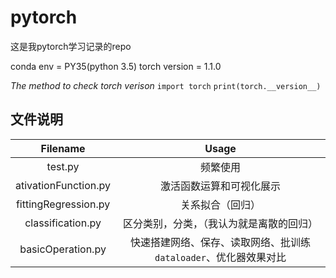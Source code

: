 # pytorch
这是我pytorch学习记录的repo

conda env = PY35(python 3.5)
torch version = 1.1.0

*The method to check torch verison*
`import torch`
`print(torch.__version__)`

## 文件说明
|Filename|Usage|
|:-:|:-:|
|test.py|频繁使用|
|ativationFunction.py|激活函数运算和可视化展示|
|fittingRegression.py|关系拟合（回归）|
|classification.py|区分类别，分类，（我认为就是离散的回归）|
|basicOperation.py|快速搭建网络、保存、读取网络、批训练`dataloader`、优化器效果对比|